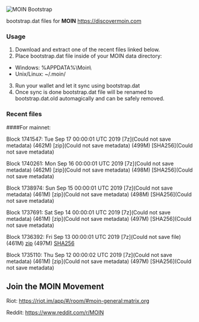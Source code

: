 ![MOIN Bootstrap](https://i.imgur.com/KjM1jMp.jpg)

bootstrap.dat files for **MOIN** https://discovermoin.com

### Usage

1. Download and extract one of the recent files linked below.
2. Place bootstrap.dat file inside of your MOIN data directory:
 - Windows: %APPDATA%\Moin\
 - Unix/Linux: ~/.moin/
3. Run your wallet and let it sync using bootstrap.dat
4. Once sync is done bootstrap.dat file will be renamed to bootstrap.dat.old automagically and can be safely removed.


### Recent files

####For mainnet:

Block 1741547: Tue Sep 17 00:00:01 UTC 2019 [7z](Could not save metadata) (462M) [zip](Could not save metadata) (499M) [SHA256](Could not save metadata)

Block 1740261: Mon Sep 16 00:00:01 UTC 2019 [7z](Could not save metadata) (462M) [zip](Could not save metadata) (498M) [SHA256](Could not save metadata)

Block 1738974: Sun Sep 15 00:00:01 UTC 2019 [7z](Could not save metadata) (461M) [zip](Could not save metadata) (498M) [SHA256](Could not save metadata)

Block 1737691: Sat Sep 14 00:00:01 UTC 2019 [7z](Could not save metadata) (461M) [zip](Could not save metadata) (497M) [SHA256](Could not save metadata)

Block 1736392: Fri Sep 13 00:00:01 UTC 2019 [7z](Could not save file) (461M) [zip](https://transfer.sh/rcH1o/bootstrap.dat.20190913.zip) (497M) [SHA256](https://transfer.sh/RgMgA/sha256.txt)

Block 1735110: Thu Sep 12 00:00:02 UTC 2019 [7z](Could not save metadata) (461M) [zip](Could not save metadata) (497M) [SHA256](Could not save metadata)

## Join the MOIN Movement

Riot: https://riot.im/app/#/room/#moin-general:matrix.org

Reddit: https://www.reddit.com/r/MOIN
